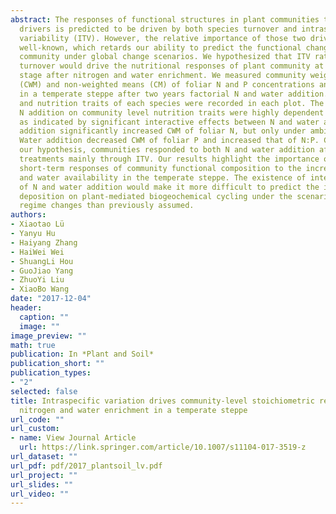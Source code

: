 ```yaml
---
abstract: The responses of functional structures in plant communities to global change
  drivers is predicted to be driven by both species turnover and intraspecific trait
  variability (ITV). However, the relative importance of those two drivers is not
  well-known, which retards our ability to predict the functional changes of plant
  community under global change scenarios. We hypothesized that ITV rather than species
  turnover would drive the nutritional responses of plant community at the initial
  stage after nitrogen and water enrichment. We measured community weighted means
  (CWM) and non-weighted means (CM) of foliar N and P concentrations and N:P ratio
  in a temperate steppe after two years factorial N and water addition. Species composition
  and nutrition traits of each species were recorded in each plot. The impacts of
  N addition on community level nutrition traits were highly dependent on water conditions,
  as indicated by significant interactive effects between N and water addition. Nitrogen
  addition significantly increased CWM of foliar N, but only under ambient water condition.
  Water addition decreased CWM of foliar P and increased that of N:P. Consistent with
  our hypothesis, communities responded to both N and water addition after two years
  treatments mainly through ITV. Our results highlight the importance of ITV in driving
  short-term responses of community functional composition to the increases of nitrogen
  and water availability in the temperate steppe. The existence of interactive effects
  of N and water addition would make it more difficult to predict the impacts of N
  deposition on plant-mediated biogeochemical cycling under the scenarios of precipitation
  regime changes than previously assumed.
authors:
- Xiaotao Lü
- Yanyu Hu
- Haiyang Zhang
- HaiWei Wei
- ShuangLi Hou
- GuoJiao Yang
- ZhuoYi Liu
- XiaoBo Wang
date: "2017-12-04"
header:
  caption: ""
  image: ""
image_preview: ""
math: true
publication: In *Plant and Soil*
publication_short: ""
publication_types:
- "2"
selected: false
title: Intraspecific variation drives community-level stoichiometric responses to
  nitrogen and water enrichment in a temperate steppe
url_code: ""
url_custom:
- name: View Journal Article
  url: https://link.springer.com/article/10.1007/s11104-017-3519-z
url_dataset: ""
url_pdf: pdf/2017_plantsoil_lv.pdf
url_project: ""
url_slides: ""
url_video: ""
---
```


